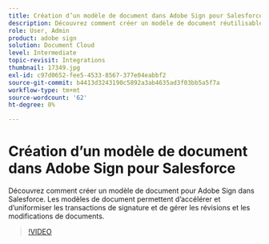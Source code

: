 ```yaml
---
title: Création d’un modèle de document dans Adobe Sign pour Salesforce
description: Découvrez comment créer un modèle de document réutilisable pour garantir la rapidité et la cohérence
role: User, Admin
product: adobe sign
solution: Document Cloud
level: Intermediate
topic-revisit: Integrations
thumbnail: 17349.jpg
exl-id: c97d0652-fee5-4533-8567-377e04eabbf2
source-git-commit: b4413d3243190c5892a3ab4635ad3f03bb5a5f7a
workflow-type: tm+mt
source-wordcount: '62'
ht-degree: 0%

---
```


# Création d’un modèle de document dans Adobe Sign pour Salesforce

Découvrez comment créer un modèle de document pour Adobe Sign dans Salesforce. Les modèles de document permettent d’accélérer et d’uniformiser les transactions de signature et de gérer les révisions et les modifications de documents.

>[!VIDEO](https://video.tv.adobe.com/v/17349?hidetitle=true)
